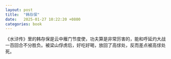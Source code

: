 ```yaml
---
layout: post
title:  "韩存保"
date:   2025-01-27 10:22:20 +0800
categories: book
---
```

《水浒传》里的韩存保是云中雁门节度使，功夫算是非常厉害的，能和呼延灼大战一百回合不分胜负。被梁山俘虏后，好吃好喝，放回了高俅处，反而差点被高俅处死。





